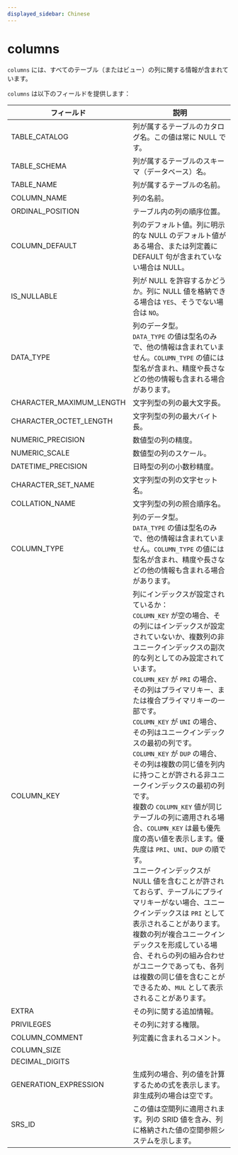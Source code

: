 ```yaml
---
displayed_sidebar: Chinese
---
```


# columns

`columns` には、すべてのテーブル（またはビュー）の列に関する情報が含まれています。

`columns` は以下のフィールドを提供します：

| フィールド               | 説明                                                         |
| ------------------------ | ------------------------------------------------------------ |
| TABLE_CATALOG            | 列が属するテーブルのカタログ名。この値は常に NULL です。     |
| TABLE_SCHEMA             | 列が属するテーブルのスキーマ（データベース）名。             |
| TABLE_NAME               | 列が属するテーブルの名前。                                   |
| COLUMN_NAME              | 列の名前。                                                   |
| ORDINAL_POSITION         | テーブル内の列の順序位置。                                   |
| COLUMN_DEFAULT           | 列のデフォルト値。列に明示的な NULL のデフォルト値がある場合、または列定義に DEFAULT 句が含まれていない場合は NULL。 |
| IS_NULLABLE              | 列が NULL を許容するかどうか。列に NULL 値を格納できる場合は `YES`、そうでない場合は `NO`。 |
| DATA_TYPE                | 列のデータ型。<br />`DATA_TYPE` の値は型名のみで、他の情報は含まれていません。`COLUMN_TYPE` の値には型名が含まれ、精度や長さなどの他の情報も含まれる場合があります。 |
| CHARACTER_MAXIMUM_LENGTH | 文字列型の列の最大文字長。                                   |
| CHARACTER_OCTET_LENGTH   | 文字列型の列の最大バイト長。                                 |
| NUMERIC_PRECISION        | 数値型の列の精度。                                           |
| NUMERIC_SCALE            | 数値型の列のスケール。                                       |
| DATETIME_PRECISION       | 日時型の列の小数秒精度。                                     |
| CHARACTER_SET_NAME       | 文字列型の列の文字セット名。                                 |
| COLLATION_NAME           | 文字列型の列の照合順序名。                                   |
| COLUMN_TYPE              | 列のデータ型。<br />`DATA_TYPE` の値は型名のみで、他の情報は含まれていません。`COLUMN_TYPE` の値には型名が含まれ、精度や長さなどの他の情報も含まれる場合があります。 |
| COLUMN_KEY               | 列にインデックスが設定されているか：<br />`COLUMN_KEY` が空の場合、その列にはインデックスが設定されていないか、複数列の非ユニークインデックスの副次的な列としてのみ設定されています。<br />`COLUMN_KEY` が `PRI` の場合、その列はプライマリキー、または複合プライマリキーの一部です。<br />`COLUMN_KEY` が `UNI` の場合、その列はユニークインデックスの最初の列です。<br />`COLUMN_KEY` が `DUP` の場合、その列は複数の同じ値を列内に持つことが許される非ユニークインデックスの最初の列です。<br />複数の `COLUMN_KEY` 値が同じテーブルの列に適用される場合、`COLUMN_KEY` は最も優先度の高い値を表示します。優先度は `PRI`、`UNI`、`DUP` の順です。<br />ユニークインデックスが NULL 値を含むことが許されておらず、テーブルにプライマリキーがない場合、ユニークインデックスは `PRI` として表示されることがあります。複数の列が複合ユニークインデックスを形成している場合、それらの列の組み合わせがユニークであっても、各列は複数の同じ値を含むことができるため、`MUL` として表示されることがあります。 |
| EXTRA                    | その列に関する追加情報。                                     |
| PRIVILEGES               | その列に対する権限。                                         |
| COLUMN_COMMENT           | 列定義に含まれるコメント。                                   |
| COLUMN_SIZE              |                                                              |
| DECIMAL_DIGITS           |                                                              |
| GENERATION_EXPRESSION    | 生成列の場合、列の値を計算するための式を表示します。非生成列の場合は空です。 |
| SRS_ID                   | この値は空間列に適用されます。列の SRID 値を含み、列に格納された値の空間参照システムを示します。 |
